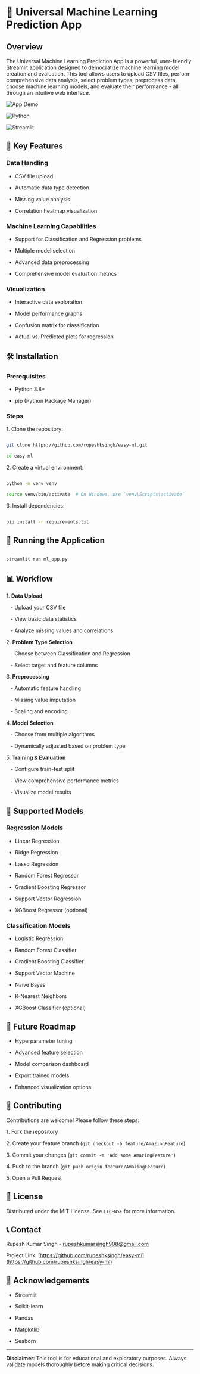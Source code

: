# 🚀 Universal Machine Learning Prediction App

## Overview

The Universal Machine Learning Prediction App is a powerful, user-friendly Streamlit application designed to democratize machine learning model creation and evaluation. This tool allows users to upload CSV files, perform comprehensive data analysis, select problem types, preprocess data, choose machine learning models, and evaluate their performance - all through an intuitive web interface.

![App Demo](https://img.shields.io/badge/App-Demo-blue)

![Python](https://img.shields.io/badge/Python-3.8+-green)

![Streamlit](https://img.shields.io/badge/Streamlit-1.29.0-red)

## 🌟 Key Features

### Data Handling

- CSV file upload

- Automatic data type detection

- Missing value analysis

- Correlation heatmap visualization

### Machine Learning Capabilities

- Support for Classification and Regression problems

- Multiple model selection

- Advanced data preprocessing

- Comprehensive model evaluation metrics

### Visualization

- Interactive data exploration

- Model performance graphs

- Confusion matrix for classification

- Actual vs. Predicted plots for regression

## 🛠 Installation

### Prerequisites

- Python 3.8+

- pip (Python Package Manager)

### Steps

1\. Clone the repository:

```bash

git clone https://github.com/rupeshksingh/easy-ml.git

cd easy-ml

```

2\. Create a virtual environment:

```bash

python -m venv venv

source venv/bin/activate  # On Windows, use `venv\Scripts\activate`

```

3\. Install dependencies:

```bash

pip install -r requirements.txt

```

## 🚀 Running the Application

```bash

streamlit run ml_app.py

```

## 📊 Workflow

1\. **Data Upload**

   - Upload your CSV file

   - View basic data statistics

   - Analyze missing values and correlations

2\. **Problem Type Selection**

   - Choose between Classification and Regression

   - Select target and feature columns

3\. **Preprocessing**

   - Automatic feature handling

   - Missing value imputation

   - Scaling and encoding

4\. **Model Selection**

   - Choose from multiple algorithms

   - Dynamically adjusted based on problem type

5\. **Training & Evaluation**

   - Configure train-test split

   - View comprehensive performance metrics

   - Visualize model results

## 🔬 Supported Models

### Regression Models

- Linear Regression

- Ridge Regression

- Lasso Regression

- Random Forest Regressor

- Gradient Boosting Regressor

- Support Vector Regression

- XGBoost Regressor (optional)

### Classification Models

- Logistic Regression

- Random Forest Classifier

- Gradient Boosting Classifier

- Support Vector Machine

- Naive Bayes

- K-Nearest Neighbors

- XGBoost Classifier (optional)

## 🔮 Future Roadmap

- Hyperparameter tuning

- Advanced feature selection

- Model comparison dashboard

- Export trained models

- Enhanced visualization options

## 🤝 Contributing

Contributions are welcome! Please follow these steps:

1\. Fork the repository

2\. Create your feature branch (`git checkout -b feature/AmazingFeature`)

3\. Commit your changes (`git commit -m 'Add some AmazingFeature'`)

4\. Push to the branch (`git push origin feature/AmazingFeature`)

5\. Open a Pull Request

## 📜 License

Distributed under the MIT License. See `LICENSE` for more information.

## 📞 Contact

Rupesh Kumar Singh - rupeshkumarsingh908@gmail.com

Project Link: [https://github.com/rupeshksingh/easy-ml](https://github.com/rupeshksingh/easy-ml)

## 🙏 Acknowledgements

- Streamlit

- Scikit-learn

- Pandas

- Matplotlib

- Seaborn

---

**Disclaimer**: This tool is for educational and exploratory purposes. Always validate models thoroughly before making critical decisions.
